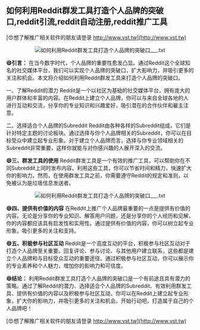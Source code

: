 ## **如何利用Reddit群发工具打造个人品牌的突破口,reddit引流,reddit自动注册,reddit推广工具**

[😍想了解推广相关软件的朋友请登录 http://www.vst.tw](http://www.vst.tw)

 <center><img src="https://vst.tw/MP4/tuiguang/png/1.png" alt="如何利用Reddit群发工具打造个人品牌的突破口___.txt"></center>

**😄引言：**
在当今数字时代，个人品牌的重要性愈发凸显。通过Reddit这个全球知名的社交媒体平台，我们可以实现个人品牌的突破口，扩大影响力，并吸引更多的关注和机会。本文将介绍如何利用Reddit群发工具来打造个人品牌的突破口。

一、了解Reddit的潜力
Reddit是一个以社区为基础的社交媒体平台，拥有庞大的用户群体和丰富的内容。在Reddit上建立个人品牌，你可以与来自全球各地的人进行互动和交流，分享你的专业知识和兴趣爱好，吸引潜在的合作伙伴和雇主注意。

二、选择适合个人品牌的Subreddit
Reddit由各种各样的Subreddit组成，它们是针对特定主题的讨论板块。通过选择与你个人品牌相关的Subreddit，你可以在目标受众中建立起专业形象。对于建立个人品牌而言，选择与你专业领域相关的Subreddit非常重要，这样你就能与对你感兴趣的人展开深入的交流。

**😄三、群发工具的使用**
Reddit群发工具是一个有效的推广工具，可以帮助你在不同Subreddit上同时发布内容。利用这些工具，你可以节省时间和精力，快速扩大你的影响力。然而，在使用群发工具之前，你需要遵守Reddit的规定和准则，以免被认为是垃圾信息发送者。

 <center><img src="https://vst.tw/MP4/tuiguang/png/3.png" alt="如何利用Reddit群发工具打造个人品牌的突破口___.txt"></center>

**😄四、提供有价值的内容**
在Reddit上推广个人品牌最重要的一点是提供有价值的内容。无论是分享你的专业知识、解答用户问题，还是分享你的个人经历和见解，你的内容都应该具有启发性和实用性。通过提供有价值的内容，你可以树立起专业形象，吸引更多的关注和支持。

**😄五、积极参与社区互动**
Reddit是一个高度互动的平台，积极参与社区互动对于打造个人品牌至关重要。回复评论、参与讨论、与其他用户建立联系，这些都是建立个人品牌和与目标受众互动的重要途径。通过积极参与社区互动，你可以展示你的专业素养和个人魅力，增加你的影响力和可信度。

**😄结论：**
利用Reddit群发工具打造个人品牌的突破口是一个有前途且具有潜力的策略。通过了解Reddit的潜力、选择适合个人品牌的Subreddit、有效利用群发工具、提供有价值的内容以及积极参与社区互动，你可以在Reddit上建立起专业形象，扩大你的影响力，并吸引更多的关注和机会。开始行动吧，打造属于自己的个人品牌吧！

[😍想了解推广相关软件的朋友请登录 http://www.vst.tw](http://www.vst.tw)



